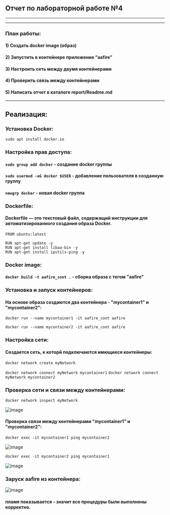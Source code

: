 ## Отчет по лабораторной работе №4

---

--- 

### План работы:
#### 1) Создать docker image (образ)
#### 2) Запустить в контейнере приложение “aafire”
#### 3) Настроить сеть между двумя контейнерами
#### 4) Проверить связь между контейнерами
#### 5) Написать отчет в каталоге report/Readme.md

---

## Реализация:

### Установка Docker:

```sudo apt install docker.io```

### Настройка прав доступа:

#### ```sudo group add docker``` - создание  docker группы 
#### ```sudo usermod -aG docker $USER``` - добавление пользователя в созданную группу
#### ```newgrp docker``` - новая docker группа

###  Dockerfile:

#### Dockerfile — это текстовый файл, содержащий инструкции для автоматизированного создания образа Docker.

```
FROM ubuntu:latest

RUN apt-get update -y 
RUN apt-get install libaa-bin -y
RUN apt-get install iputils-ping -y

```

###  Docker image:

#### ```docker build -t aafire_cont .``` - сборка образа с тегом "aafire"


###  Установка и запуск контейнеров:

#### На основе образа создаются два контейнера - "mycontainer1" и "mycontainer2":

```docker run --name mycontainer1 -it aafire_cont aafire```

```docker run --name mycontainer2 -it aafire_cont aafire```

###  Настройка сети:

#### Создается сеть, к которй подключаются имющиеся контейнеры:

```docker network create myNetwork```

```docker network connect myNetwork mycontainer1```
```docker network connect myNetwork mycontainer2```

### Проверка сети и связи между контейнерами:

```docker network inspect myNetwork```

![image](https://github.com/cs-itmo-2023/lab-4-MrL013/blob/main/report/src/net.png)

#### Проверка связи между контейнерами "mycontainer1" и "mycontainer2":

```docker exec -it mycontainer1 ping mycontainer2```

![image](https://github.com/cs-itmo-2023/lab-4-MrL013/blob/main/report/src/ping2.png)

```docker exec -it mycontainer2 ping mycontainer1```

![image](https://github.com/cs-itmo-2023/lab-4-MrL013/blob/main/report/src/ping1.png)

### Заруск aafire из контейнера:

![image](https://github.com/cs-itmo-2023/lab-4-MrL013/blob/main/report/src/fire.png)

#### пламя показывается - значит все процедуры были выполнены корректно.
